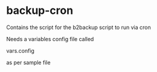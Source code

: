 # backup-cron
Contains the script for the b2backup script to run via cron

Needs a variables config file called 

vars.config 

as per sample file
